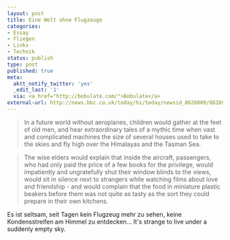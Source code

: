 ```yaml
---
layout: post
title: Eine Welt ohne Flugzeuge
categories:
- Essay
- Fliegen
- Links
- Technik
status: publish
type: post
published: true
meta:
  aktt_notify_twitter: 'yes'
  _edit_last: '1'
  via: <a href="http://bobulate.com/">Bobulate</a>
external-url: http://news.bbc.co.uk/today/hi/today/newsid_8626000/8626927.stm
---
```

<blockquote>In a future world without aeroplanes, children would gather at the feet of old men, and hear extraordinary tales of a mythic time when vast and complicated machines the size of several houses used to take to the skies and fly high over the Himalayas and the Tasman Sea.</blockquote>
<blockquote>The wise elders would explain that inside the aircraft, passengers, who had only paid the price of a few books for the privilege, would impatiently and ungratefully shut their window blinds to the views, would sit in silence next to strangers while watching films about love and friendship - and would complain that the food in miniature plastic beakers before them was not quite as tasty as the sort they could prepare in their own kitchens.</blockquote>

Es ist seltsam, seit Tagen kein Flugzeug mehr zu sehen, keine Kondensstreifen am Himmel zu entdecken...
<span class="en">It's strange to live under a suddenly empty sky.</span>
